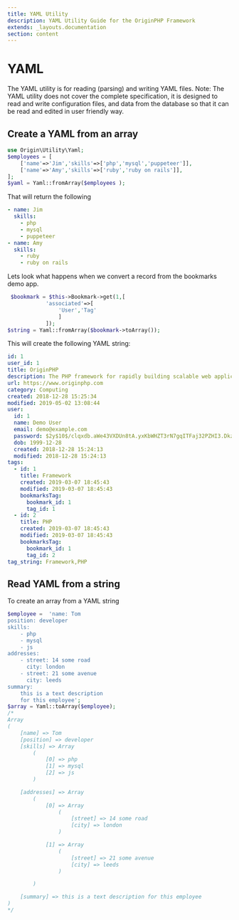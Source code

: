 ```yaml
---
title: YAML Utility
description: YAML Utility Guide for the OriginPHP Framework
extends: _layouts.documentation
section: content
---
```

# YAML

The YAML utility is for reading (parsing) and writing YAML files. Note: The YAML utility does not cover the complete specification, it is designed to read and write configuration files, and data from the database so that it can be read and edited in user friendly way.

## Create a YAML from an array

```php
use Origin\Utility\Yaml;
$employees = [
    ['name'=>'Jim','skills'=>['php','mysql','puppeteer']],
    ['name'=>'Amy','skills'=>['ruby','ruby on rails']],
];
$yaml = Yaml::fromArray($employees );
```

That will return the following

```yaml
- name: Jim
  skills:
    - php
    - mysql
    - puppeteer
- name: Amy
  skills:
    - ruby
    - ruby on rails
```

Lets look what happens when we convert a record from the bookmarks demo app.

```php
 $bookmark = $this->Bookmark->get(1,[
            'associated'=>[
                'User','Tag'
                ]
            ]);
$string = Yaml::fromArray($bookmark->toArray()); 

```

This will create the following YAML string:

```yaml
id: 1
user_id: 1
title: OriginPHP
description: The PHP framework for rapidly building scalable web applications.
url: https://www.originphp.com
category: Computing
created: 2018-12-28 15:25:34
modified: 2019-05-02 13:08:44
user: 
  id: 1
  name: Demo User
  email: demo@example.com
  password: $2y$10$/clqxdb.aWe43VXDUn8tA.yxKbWHZT3rN7gqITFaj32PZHI3.DkzW
  dob: 1999-12-28
  created: 2018-12-28 15:24:13
  modified: 2018-12-28 15:24:13
tags: 
  - id: 1
    title: Framework
    created: 2019-03-07 18:45:43
    modified: 2019-03-07 18:45:43
    bookmarksTag: 
      bookmark_id: 1
      tag_id: 1
  - id: 2
    title: PHP
    created: 2019-03-07 18:45:43
    modified: 2019-03-07 18:45:43
    bookmarksTag: 
      bookmark_id: 1
      tag_id: 2
tag_string: Framework,PHP
```

## Read YAML from a string

To create an array from a YAML string

```php
$employee =  'name: Tom
position: developer
skills:
    - php
    - mysql
    - js
addresses:
    - street: 14 some road
      city: london
    - street: 21 some avenue
      city: leeds
summary:
    this is a text description
    for this employee';
$array = Yaml::toArray($employee);
/*
Array
(
    [name] => Tom
    [position] => developer
    [skills] => Array
        (
            [0] => php
            [1] => mysql
            [2] => js
        )

    [addresses] => Array
        (
            [0] => Array
                (
                    [street] => 14 some road
                    [city] => london
                )

            [1] => Array
                (
                    [street] => 21 some avenue
                    [city] => leeds
                )

        )

    [summary] => this is a text description for this employee
)
*/
```
